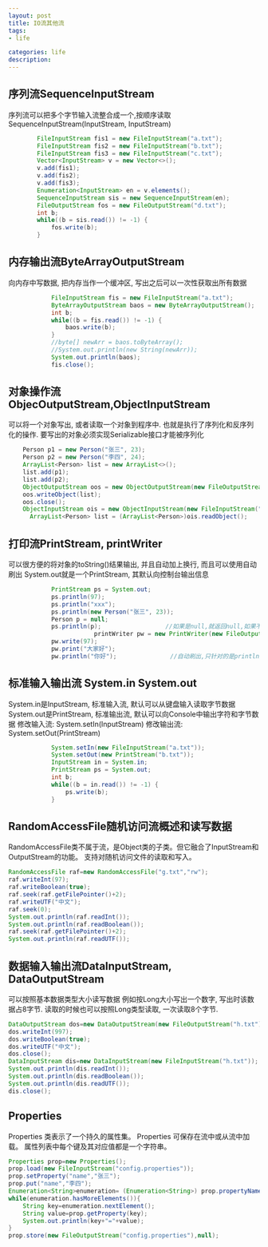 ```yaml
---
layout: post
title: IO流其他流
tags:
- life

categories: life
description:
---
```

## 序列流SequenceInputStream
 序列流可以把多个字节输入流整合成一个,按顺序读取
  SequenceInputStream(InputStream, InputStream)
```java
		FileInputStream fis1 = new FileInputStream("a.txt");
		FileInputStream fis2 = new FileInputStream("b.txt");
		FileInputStream fis3 = new FileInputStream("c.txt");
		Vector<InputStream> v = new Vector<>();					
		v.add(fis1);											
		v.add(fis2);
		v.add(fis3);
		Enumeration<InputStream> en = v.elements();				
		SequenceInputStream sis = new SequenceInputStream(en);
		FileOutputStream fos = new FileOutputStream("d.txt");
		int b;
		while((b = sis.read()) != -1) {
			fos.write(b);
		}
```

## 内存输出流ByteArrayOutputStream
向内存中写数据, 把内存当作一个缓冲区, 写出之后可以一次性获取出所有数据
```java
			FileInputStream fis = new FileInputStream("a.txt");
			ByteArrayOutputStream baos = new ByteArrayOutputStream();
			int b;
			while((b = fis.read()) != -1) {
				baos.write(b);
			}
			//byte[] newArr = baos.toByteArray();			
			//System.out.println(new String(newArr));
			System.out.println(baos);
			fis.close();
```
## 对象操作流ObjecOutputStream,ObjectInputStream
可以将一个对象写出, 或者读取一个对象到程序中. 也就是执行了序列化和反序列化的操作.
要写出的对象必须实现Serializable接口才能被序列化
```java
	Person p1 = new Person("张三", 23);
	Person p2 = new Person("李四", 24);
	ArrayList<Person> list = new ArrayList<>();
	list.add(p1);
	list.add(p2);
	ObjectOutputStream oos = new ObjectOutputStream(new FileOutputStream("f.txt"));
	oos.writeObject(list);										
	oos.close();
	ObjectInputStream ois = new ObjectInputStream(new FileInputStream("f.txt"));
      ArrayList<Person> list = (ArrayList<Person>)ois.readObject();
```
## 打印流PrintStream, printWriter
可以很方便的将对象的toString()结果输出, 并且自动加上换行, 而且可以使用自动刷出
System.out就是一个PrintStream, 其默认向控制台输出信息
```java
			PrintStream ps = System.out;
			ps.println(97);					
			ps.println("xxx");
			ps.println(new Person("张三", 23));
			Person p = null;
			ps.println(p);					//如果是null,就返回null,如果不是null,就调用对象的toString()
                        printWriter pw = new PrintWriter(new FileOutputStream("g.txt"), true);
			pw.write(97);
			pw.print("大家好");
			pw.println("你好");				//自动刷出,只针对的是println方法
```

## 标准输入输出流 System.in System.out
 System.in是InputStream, 标准输入流, 默认可以从键盘输入读取字节数据
 System.out是PrintStream, 标准输出流, 默认可以向Console中输出字符和字节数据
修改输入流: System.setIn(InputStream)
 修改输出流: System.setOut(PrintStream)
```java
			System.setIn(new FileInputStream("a.txt"));				
			System.setOut(new PrintStream("b.txt"));				
			InputStream in = System.in;								
			PrintStream ps = System.out;							
			int b;
			while((b = in.read()) != -1) {							
				ps.write(b);										
			}
```

## RandomAccessFile随机访问流概述和读写数据
RandomAccessFile类不属于流，是Object类的子类。但它融合了InputStream和OutputStream的功能。
支持对随机访问文件的读取和写入。
```java
RandomAccessFile raf=new RandomAccessFile("g.txt","rw");
raf.writeInt(97);
raf.writeBoolean(true);
raf.seek(raf.getFilePointer()+2);
raf.writeUTF("中文");
raf.seek(0);
System.out.println(raf.readInt());
System.out.println(raf.readBoolean());
raf.seek(raf.getFilePointer()+2);
System.out.println(raf.readUTF());
```

## 数据输入输出流DataInputStream, DataOutputStream
可以按照基本数据类型大小读写数据
例如按Long大小写出一个数字, 写出时该数据占8字节. 读取的时候也可以按照Long类型读取, 一次读取8个字节.
```java
DataOutputStream dos=new DataOutputStream(new FileOutputStream("h.txt"));
dos.writeInt(997);
dos.writeBoolean(true);
dos.writeUTF("中文");
dos.close();
DataInputStream dis=new DataInputStream(new FileInputStream("h.txt"));
System.out.println(dis.readInt());
System.out.println(dis.readBoolean());
System.out.println(dis.readUTF());
dis.close();
```

## Properties
 Properties 类表示了一个持久的属性集。
 Properties 可保存在流中或从流中加载。
属性列表中每个键及其对应值都是一个字符串。
```java
Properties prop=new Properties();
prop.load(new FileInputStream("config.properties"));
prop.setProperty("name","张三");
prop.put("name","李四");
Enumeration<String>enumeration= (Enumeration<String>) prop.propertyNames();
while(enumeration.hasMoreElements()){
    String key=enumeration.nextElement();
    String value=prop.getProperty(key);
    System.out.println(key+"="+value);
}
prop.store(new FileOutputStream("config.properties"),null);
```
